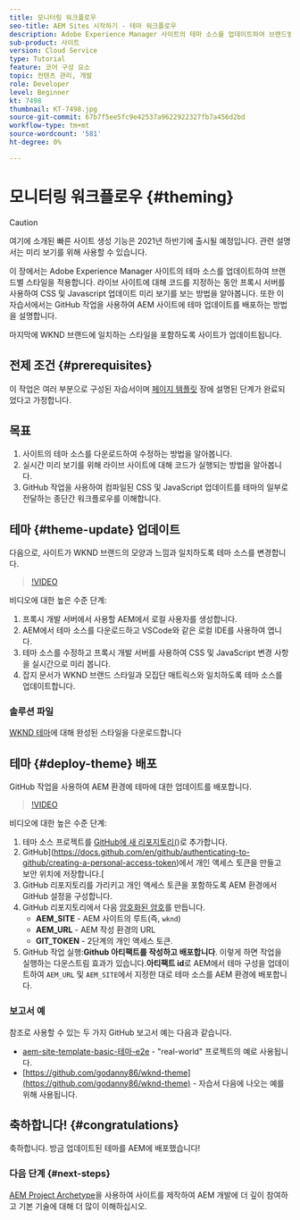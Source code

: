 ```yaml
---
title: 모니터링 워크플로우
seo-title: AEM Sites 시작하기 - 테마 워크플로우
description: Adobe Experience Manager 사이트의 테마 소스를 업데이트하여 브랜드별 스타일을 적용하는 방법을 알아봅니다. 프록시 서버를 사용하여 CSS 및 Javascript 업데이트의 라이브 미리 보기를 보는 방법을 알아봅니다. 또한 이 자습서에서는 GitHub 작업을 사용하여 AEM 사이트에 테마 업데이트를 배포하는 방법을 설명합니다.
sub-product: 사이트
version: Cloud Service
type: Tutorial
feature: 코어 구성 요소
topic: 컨텐츠 관리, 개발
role: Developer
level: Beginner
kt: 7498
thumbnail: KT-7498.jpg
source-git-commit: 67b7f5ee5fc9e42537a9622922327fb7a456d2bd
workflow-type: tm+mt
source-wordcount: '581'
ht-degree: 0%

---
```



# 모니터링 워크플로우 {#theming}

>[!CAUTION]
>
> 여기에 소개된 빠른 사이트 생성 기능은 2021년 하반기에 출시될 예정입니다. 관련 설명서는 미리 보기를 위해 사용할 수 있습니다.

이 장에서는 Adobe Experience Manager 사이트의 테마 소스를 업데이트하여 브랜드별 스타일을 적용합니다. 라이브 사이트에 대해 코드를 지정하는 동안 프록시 서버를 사용하여 CSS 및 Javascript 업데이트 미리 보기를 보는 방법을 알아봅니다. 또한 이 자습서에서는 GitHub 작업을 사용하여 AEM 사이트에 테마 업데이트를 배포하는 방법을 설명합니다.

마지막에 WKND 브랜드에 일치하는 스타일을 포함하도록 사이트가 업데이트됩니다.

## 전제 조건 {#prerequisites}

이 작업은 여러 부분으로 구성된 자습서이며 [페이지 템플릿](./page-templates.md) 장에 설명된 단계가 완료되었다고 가정합니다.

## 목표

1. 사이트의 테마 소스를 다운로드하여 수정하는 방법을 알아봅니다.
1. 실시간 미리 보기를 위해 라이브 사이트에 대해 코드가 실행되는 방법을 알아봅니다.
1. GitHub 작업을 사용하여 컴파일된 CSS 및 JavaScript 업데이트를 테마의 일부로 전달하는 종단간 워크플로우를 이해합니다.

## 테마 {#theme-update} 업데이트

다음으로, 사이트가 WKND 브랜드의 모양과 느낌과 일치하도록 테마 소스를 변경합니다.

>[!VIDEO](https://video.tv.adobe.com/v/332918/?quality=12&learn=on)

비디오에 대한 높은 수준 단계:

1. 프록시 개발 서버에서 사용할 AEM에서 로컬 사용자를 생성합니다.
1. AEM에서 테마 소스를 다운로드하고 VSCode와 같은 로컬 IDE를 사용하여 엽니다.
1. 테마 소스를 수정하고 프록시 개발 서버를 사용하여 CSS 및 JavaScript 변경 사항을 실시간으로 미리 봅니다.
1. 잡지 문서가 WKND 브랜드 스타일과 모집단 매트릭스와 일치하도록 테마 소스를 업데이트합니다.

### 솔루션 파일

[WKND 테마](assets/theming/WKND-THEME-src.zip)에 대해 완성된 스타일을 다운로드합니다

## 테마 {#deploy-theme} 배포

GitHub 작업을 사용하여 AEM 환경에 테마에 대한 업데이트를 배포합니다.

>[!VIDEO](https://video.tv.adobe.com/v/332919/?quality=12&learn=on)

비디오에 대한 높은 수준 단계:

1. 테마 소스 프로젝트를 [GitHub에 새 리포지토리(](https://docs.github.com/en/github/importing-your-projects-to-github/adding-an-existing-project-to-github-using-the-command-line))로 추가합니다.
1. GitHub](https://docs.github.com/en/github/authenticating-to-github/creating-a-personal-access-token)에서 개인 액세스 토큰을 만들고 보안 위치에 저장합니다.[
1. GitHub 리포지토리를 가리키고 개인 액세스 토큰을 포함하도록 AEM 환경에서 GitHub 설정을 구성합니다.
1. GitHub 리포지토리에서 다음 [암호화된 암호](https://docs.github.com/en/actions/reference/encrypted-secrets)를 만듭니다.
   * **AEM_SITE**  - AEM 사이트의 루트(즉,  `wknd`)
   * **AEM_URL**  - AEM 작성 환경의 URL
   * **GIT_TOKEN**  - 2단계의 개인 액세스 토큰.
1. GitHub 작업 실행:**Github 아티팩트를 작성하고 배포합니다**. 이렇게 하면 작업을 실행하는 다운스트림 효과가 있습니다.**아티팩트 id**&#x200B;로 AEM에서 테마 구성을 업데이트하여 `AEM_URL` 및 `AEM_SITE`에서 지정한 대로 테마 소스를 AEM 환경에 배포합니다.

### 보고서 예

참조로 사용할 수 있는 두 가지 GitHub 보고서 예는 다음과 같습니다.

* [aem-site-template-basic-테마-e2e](https://github.com/adobe/aem-site-template-basic-theme-e2e)  - &quot;real-world&quot; 프로젝트의 예로 사용됩니다.
* [https://github.com/godanny86/wknd-theme](https://github.com/godanny86/wknd-theme)  - 자습서 다음에 나오는 예를 위해 사용됩니다.

## 축하합니다! {#congratulations}

축하합니다. 방금 업데이트된 테마를 AEM에 배포했습니다!

### 다음 단계 {#next-steps}

[AEM Project Archetype](../project-archetype/overview.md)을 사용하여 사이트를 제작하여 AEM 개발에 더 깊이 참여하고 기본 기술에 대해 더 많이 이해하십시오.
